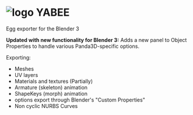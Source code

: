 ![logo](http://i.imgur.com/lVMTcfS.png)
YABEE
=====
Egg exporter for the Blender 3

**Updated with new functionality for Blender 3:** Adds a new panel to Object Properties to handle various Panda3D-specific options.

Exporting:
- Meshes
- UV layers
- Materials and textures (Partially)
- Armature (skeleton) animation
- ShapeKeys (morph) animation
- <Tag> options export through Blender's "Custom Properties"
- Non cyclic NURBS Curves
